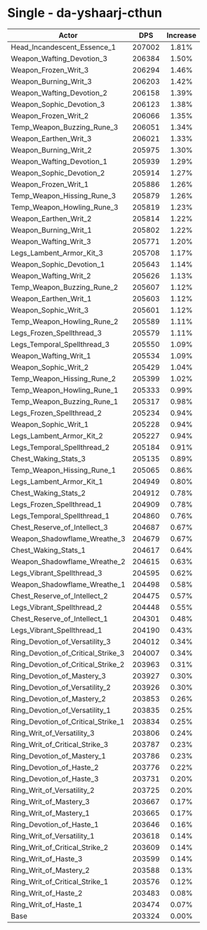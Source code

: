 # Single - da-yshaarj-cthun
| Actor | DPS | Increase |
|---|:---:|:---:|
|Head_Incandescent_Essence_1|207002|1.81%|
|Weapon_Wafting_Devotion_3|206384|1.50%|
|Weapon_Frozen_Writ_3|206294|1.46%|
|Weapon_Burning_Writ_3|206203|1.42%|
|Weapon_Wafting_Devotion_2|206158|1.39%|
|Weapon_Sophic_Devotion_3|206123|1.38%|
|Weapon_Frozen_Writ_2|206066|1.35%|
|Temp_Weapon_Buzzing_Rune_3|206051|1.34%|
|Weapon_Earthen_Writ_3|206021|1.33%|
|Weapon_Burning_Writ_2|205975|1.30%|
|Weapon_Wafting_Devotion_1|205939|1.29%|
|Weapon_Sophic_Devotion_2|205914|1.27%|
|Weapon_Frozen_Writ_1|205886|1.26%|
|Temp_Weapon_Hissing_Rune_3|205879|1.26%|
|Temp_Weapon_Howling_Rune_3|205819|1.23%|
|Weapon_Earthen_Writ_2|205814|1.22%|
|Weapon_Burning_Writ_1|205802|1.22%|
|Weapon_Wafting_Writ_3|205771|1.20%|
|Legs_Lambent_Armor_Kit_3|205708|1.17%|
|Weapon_Sophic_Devotion_1|205643|1.14%|
|Weapon_Wafting_Writ_2|205626|1.13%|
|Temp_Weapon_Buzzing_Rune_2|205607|1.12%|
|Weapon_Earthen_Writ_1|205603|1.12%|
|Weapon_Sophic_Writ_3|205601|1.12%|
|Temp_Weapon_Howling_Rune_2|205589|1.11%|
|Legs_Frozen_Spellthread_3|205579|1.11%|
|Legs_Temporal_Spellthread_3|205550|1.09%|
|Weapon_Wafting_Writ_1|205534|1.09%|
|Weapon_Sophic_Writ_2|205429|1.04%|
|Temp_Weapon_Hissing_Rune_2|205399|1.02%|
|Temp_Weapon_Howling_Rune_1|205333|0.99%|
|Temp_Weapon_Buzzing_Rune_1|205317|0.98%|
|Legs_Frozen_Spellthread_2|205234|0.94%|
|Weapon_Sophic_Writ_1|205228|0.94%|
|Legs_Lambent_Armor_Kit_2|205227|0.94%|
|Legs_Temporal_Spellthread_2|205184|0.91%|
|Chest_Waking_Stats_3|205135|0.89%|
|Temp_Weapon_Hissing_Rune_1|205065|0.86%|
|Legs_Lambent_Armor_Kit_1|204949|0.80%|
|Chest_Waking_Stats_2|204912|0.78%|
|Legs_Frozen_Spellthread_1|204909|0.78%|
|Legs_Temporal_Spellthread_1|204860|0.76%|
|Chest_Reserve_of_Intellect_3|204687|0.67%|
|Weapon_Shadowflame_Wreathe_3|204679|0.67%|
|Chest_Waking_Stats_1|204617|0.64%|
|Weapon_Shadowflame_Wreathe_2|204615|0.63%|
|Legs_Vibrant_Spellthread_3|204595|0.62%|
|Weapon_Shadowflame_Wreathe_1|204498|0.58%|
|Chest_Reserve_of_Intellect_2|204475|0.57%|
|Legs_Vibrant_Spellthread_2|204448|0.55%|
|Chest_Reserve_of_Intellect_1|204301|0.48%|
|Legs_Vibrant_Spellthread_1|204190|0.43%|
|Ring_Devotion_of_Versatility_3|204012|0.34%|
|Ring_Devotion_of_Critical_Strike_3|204007|0.34%|
|Ring_Devotion_of_Critical_Strike_2|203963|0.31%|
|Ring_Devotion_of_Mastery_3|203927|0.30%|
|Ring_Devotion_of_Versatility_2|203926|0.30%|
|Ring_Devotion_of_Mastery_2|203853|0.26%|
|Ring_Devotion_of_Versatility_1|203835|0.25%|
|Ring_Devotion_of_Critical_Strike_1|203834|0.25%|
|Ring_Writ_of_Versatility_3|203806|0.24%|
|Ring_Writ_of_Critical_Strike_3|203787|0.23%|
|Ring_Devotion_of_Mastery_1|203786|0.23%|
|Ring_Devotion_of_Haste_2|203776|0.22%|
|Ring_Devotion_of_Haste_3|203731|0.20%|
|Ring_Writ_of_Versatility_2|203725|0.20%|
|Ring_Writ_of_Mastery_3|203667|0.17%|
|Ring_Writ_of_Mastery_1|203665|0.17%|
|Ring_Devotion_of_Haste_1|203646|0.16%|
|Ring_Writ_of_Versatility_1|203618|0.14%|
|Ring_Writ_of_Critical_Strike_2|203609|0.14%|
|Ring_Writ_of_Haste_3|203599|0.14%|
|Ring_Writ_of_Mastery_2|203588|0.13%|
|Ring_Writ_of_Critical_Strike_1|203576|0.12%|
|Ring_Writ_of_Haste_2|203483|0.08%|
|Ring_Writ_of_Haste_1|203474|0.07%|
|Base|203324|0.00%|
